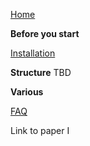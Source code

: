 [Home](https://github.com/AaronDavidSchneider/chemcomp/wiki/Home)

**Before you start**

[Installation](https://github.com/AaronDavidSchneider/chemcomp/wiki/Installation)

**Structure**
TBD

**Various**

[FAQ](https://github.com/AaronDavidSchneider/chemcomp/wiki/FAQ)

Link to paper I